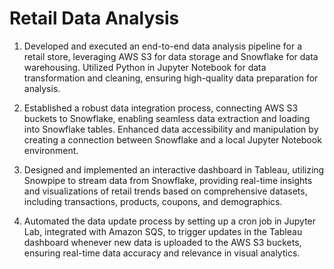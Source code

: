 # Retail Data Analysis
1. Developed and executed an end-to-end data analysis pipeline for a retail store, leveraging AWS S3 for data storage and Snowflake for data warehousing. Utilized Python in Jupyter Notebook for data transformation and cleaning, ensuring high-quality data preparation for analysis.

2. Established a robust data integration process, connecting AWS S3 buckets to Snowflake, enabling seamless data extraction and loading into Snowflake tables. Enhanced data accessibility and manipulation by creating a connection between Snowflake and a local Jupyter Notebook environment.

3. Designed and implemented an interactive dashboard in Tableau, utilizing Snowpipe to stream data from Snowflake, providing real-time insights and visualizations of retail trends based on comprehensive datasets, including transactions, products, coupons, and demographics.

4. Automated the data update process by setting up a cron job in Jupyter Lab, integrated with Amazon SQS, to trigger updates in the Tableau dashboard whenever new data is uploaded to the AWS S3 buckets, ensuring real-time data accuracy and relevance in visual analytics.
